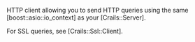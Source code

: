 HTTP client allowing you to send HTTP queries using the same [boost::asio::io_context] as your [Crails::Server].

For SSL queries, see [Crails::Ssl::Client].
